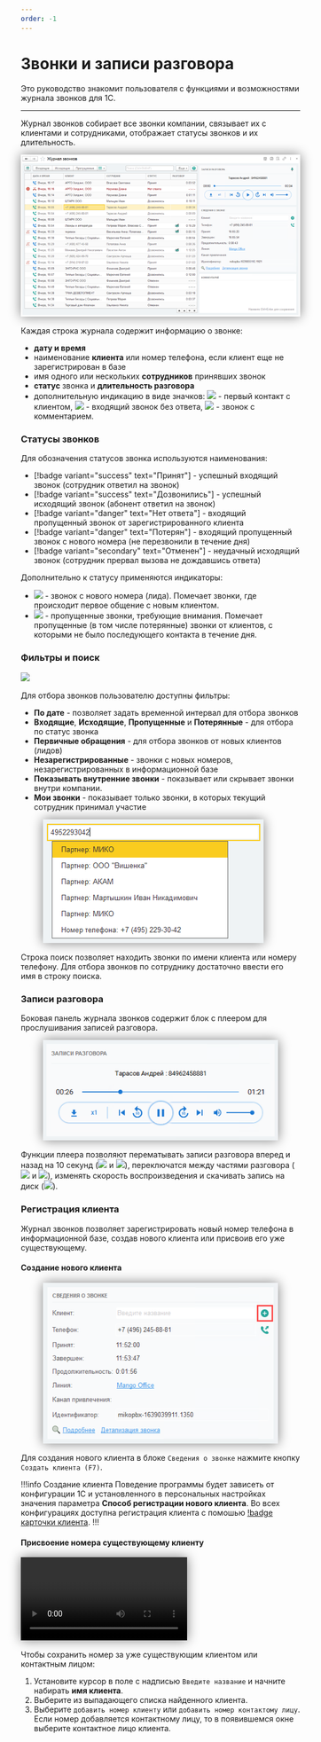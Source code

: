 ```yaml
---
order: -1
---
```


# Звонки и записи разговора

Это руководство знакомит пользователя с функциями и возможностями журнала звонков для 1С.

---

Журнал звонков собирает все звонки компании, связывает их с клиентами и сотрудниками, отображает статусы
звонков и их длительность.

[<img src="/assets/journal/overall-preview.png" style="box-shadow: 0 0 20px 0 grey">](~/assets/journal/overall.png)

Каждая строка журнала содержит информацию о звонке:
- **дату и время**
- наименование **клиента** или номер телефона, если клиент еще не зарегистрирован в базе
- имя одного или нескольких **сотрудников** принявших звонок
- **статус** звонка и **длительность разговора**
- дополнительную индикацию в виде значков: ![](~/assets/journal/new-customer.png) - первый контакт с
  клиентом, ![](~/assets/journal/warning.png) - входящий звонок без ответа, ![](~/assets/journal/comment.png) -
  звонок с комментарием.
  
### Статусы звонков

Для обозначения статусов звонка используются наименования:
- [!badge variant="success" text="Принят"] - успешный входящий звонок (сотрудник ответил на звонок)
- [!badge variant="success" text="Дозвонились"] - успешный исходящий звонок (абонент ответил на звонок)
- [!badge variant="danger" text="Нет ответа"] - входящий пропущенный звонок от зарегистрированного клиента
- [!badge variant="danger" text="Потерян"] - входящий пропущенный звонок с нового номера (не перезвонили в течение дня)
- [!badge variant="secondary" text="Отменен"] - неудачный исходящий звонок (сотрудник прервал вызова не дождавшись
  ответа) 

Дополнительно к статусу применяются индикаторы:
- ![](~/assets/journal/new-customer.png) - звонок с нового номера (лида). Помечает звонки, где происходит первое общение
  с новым клиентом.
- ![](~/assets/journal/warning.png) - пропущенные звонки, требующие внимания. Помечает пропущенные (в том числе
  потерянные) звонки от клиентов, с которыми не было последующего контакта в течение дня.

### Фильтры и поиск

![](~/assets/journal/filters.png)

Для отбора звонков пользователю доступны фильтры:
- **По дате** - позволяет задать временной интервал для отбора звонков
- **Входящие**, **Исходящие**, **Пропущенные** и **Потерянные** - для отбора по статус звонка
- **Первичные обращения** - для отбора звонков от новых клиентов (лидов)
- **Незарегистрированные** - звонки с новых номеров, незарегистрированных в информационной базе
- **Показывать внутренние звонки** - показывает или скрывает звонки внутри компании.
- **Мои звонки** - показывает только звонки, в которых текущий сотрудник принимал участие

<figure class="content-center">
  <img  src="/assets/journal/search.png" style="box-shadow: 0 0 20px 0 grey">
</figure>

Строка поиск позволяет находить звонки по имени клиента или номеру телефону. Для отбора звонков по сотруднику
достаточно ввести его имя в строку поиска.

### Записи разговора

Боковая панель журнала звонков содержит блок с плеером для прослушивания записей разговора.

<figure class="content-center">
  <img  src="/assets/journal/records.png" style="box-shadow: 0 0 20px 0 grey">
</figure>

Функции плеера позволяют перематывать записи разговора вперед и назад на 10 секунд
(![](~/assets/journal/replay-10.png) и ![](~/assets/journal/forward-10.png)), переключатся между частями
разговора (![](~/assets/journal/skip-previous.png) и ![](~/assets/journal/skip-next.png)),
изменять скорость воспроизведения и скачивать запись на диск (![](~/assets/journal/download.png)).

### Регистрация клиента

Журнал звонков позволяет зарегистрировать новый номер телефона в информационной базе, создав нового клиента или
присвоив его уже существующему.

#### Создание нового клиента

<figure class="content-center">
  <img  src="/assets/journal/customer-creation.png" style="box-shadow: 0 0 20px 0 grey">
</figure>

Для создания нового клиента в блоке `Сведения о звонке` нажмите кнопку `Создать клиента (F7)`.

!!!info Создание клиента
Поведение программы
будет зависеть от конфигурации 1С и установленного в персональных настройках значения параметра
**Способ регистрации нового клиента**. Во всех конфигурациях доступна регистрация клиента с помошью
[!badge карточки клиента](~/user-guides/panel/customer-creation).
!!!

#### Присвоение номера существующему клиенту

<video autoplay loop style="box-shadow: 0px 0px 20px 0px grey">
 <source src="/assets/journal/phone-assign.mp4">
</video>

<br>

Чтобы сохранить номер за уже существующим клиентом или контактным лицом:
1. Установите курсор в поле с надписью `Введите название` и начните набирать **имя клиента**.
2. Выберите из выпадающего списка найденного клиента.
3. Выберите `добавить номер клиенту` или `добавить номер контактому лицу`. Если номер добавляется контактному лицу,
   то в появившемся окне выберите контактное лицо клиента.
